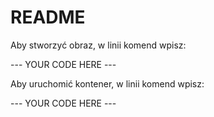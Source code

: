 # README

Aby stworzyć obraz, w linii komend wpisz:

--- YOUR CODE HERE ---

Aby uruchomić kontener, w linii komend wpisz:

--- YOUR CODE HERE ---




